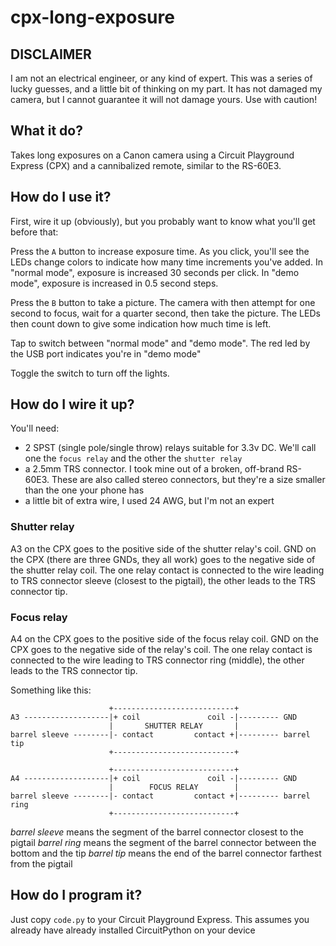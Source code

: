 # cpx-long-exposure

## DISCLAIMER
I am not an electrical engineer, or any kind of expert. This was a series of lucky guesses, and a little 
bit of thinking on my part. It has not damaged my camera, but I cannot guarantee it will not damage yours.
Use with caution!

## What it do?

Takes long exposures on a Canon camera using a Circuit Playground Express (CPX) and a cannibalized
remote, similar to the RS-60E3.

## How do I use it?

First, wire it up (obviously), but you probably want to know what you'll get before that:

Press the `A` button to increase exposure time. As you click, you'll see the LEDs change colors
 to indicate how many time increments you've added. In "normal mode", exposure is increased 30 seconds
per click. In "demo mode", exposure is increased in 0.5 second steps.

Press the `B` button to take a picture. The camera with then attempt for one second to focus, wait for
a quarter second, then take the picture. The LEDs then count down to give some indication how much time is left.

Tap to switch between "normal mode" and "demo mode". The red led by the USB port indicates you're in "demo mode"

Toggle the switch to turn off the lights.

## How do I wire it up?

You'll need:
- 2 SPST (single pole/single throw) relays suitable for 3.3v DC. We'll call one the `focus relay` and the other the `shutter relay`
- a 2.5mm TRS connector. I took mine out of a broken, off-brand RS-60E3. These are also called stereo connectors, but they're a 
size smaller than the one your phone has
- a little bit of extra wire, I used 24 AWG, but I'm not an expert

### Shutter relay
A3 on the CPX goes to the positive side of the shutter relay's coil.
GND on the CPX (there are three GNDs, they all work) goes to the negative side of the shutter relay coil.
The one relay contact is connected to the wire leading to TRS connector sleeve (closest to the pigtail), the other leads to the 
TRS connector tip.

### Focus relay
A4 on the CPX goes to the positive side of the focus relay coil.
GND on the CPX goes to the negative side of the relay's coil.
The one relay contact is connected to the wire leading to TRS connector ring (middle), the other leads to the 
TRS connector tip.

Something like this:
```
                      +---------------------------+
A3 -------------------|+ coil               coil -|--------- GND
                      |       SHUTTER RELAY       |
barrel sleeve --------|- contact         contact +|--------- barrel tip
                      +---------------------------+

                      +---------------------------+
A4 -------------------|+ coil               coil -|--------- GND
                      |        FOCUS RELAY        |
barrel sleeve --------|- contact         contact +|--------- barrel ring
                      +---------------------------+
```
_barrel sleeve_ means the segment of the barrel connector closest to the pigtail
_barrel ring_ means the segment of the barrel connector between the bottom and the tip
_barrel tip_ means the end of the barrel connector farthest from the pigtail

## How do I program it?
Just copy `code.py` to your Circuit Playground Express. This assumes you already have already installed 
CircuitPython on your device

